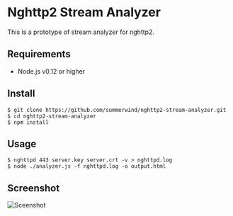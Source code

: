 # Nghttp2 Stream Analyzer

This is a prototype of stream analyzer for nghttp2.

## Requirements

- Node.js v0.12 or higher

## Install

```
$ git clone https://github.com/summerwind/nghttp2-stream-analyzer.git
$ cd nghttp2-stream-analyzer
$ npm install
```

## Usage

```
$ nghttpd 443 server.key server.crt -v > nghttpd.log
$ node ./analyzer.js -f nghttpd.log -o output.html
```

## Screenshot

![Sceenshot](https://cloud.githubusercontent.com/assets/230145/11563026/eefe91fe-9a14-11e5-83d4-fe5db073085b.png)

